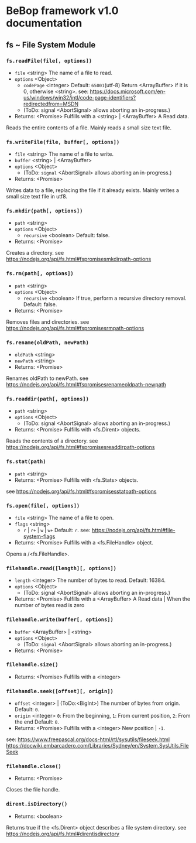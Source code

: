 # BeBop framework v1.0 documentation

## fs ~ File System Module

### `fs.readFile(file[, options])`
* `file` \<string> The name of a file to read.
* `options` \<Object>
  * `codePage` \<integer> Default: `65001`(utf-8)
    Return \<ArrayBuffer> if it is 0, otherwise \<string>.
    see: https://docs.microsoft.com/en-us/windows/win32/intl/code-page-identifiers?redirectedfrom=MSDN
  * (ToDo: signal \<AbortSignal> allows aborting an in-progress.)
* Returns: \<Promise> Fulfills with a \<string> | \<ArrayBuffer> A Read data.

Reads the entire contents of a file.
Mainly reads a small size text file.

### `fs.writeFile(file, buffer[, options])`
* `file` \<string>  The name of a file to write.
* `buffer` \<string> | \<ArrayBuffer>
* `options` \<Object>
  * (ToDo: `signal` \<AbortSignal> allows aborting an in-progress.)
* Returns: \<Promise>

Writes data to a file, replacing the file if it already exists. Mainly writes a small size text file in utf8.

### `fs.mkdir(path[, options])`
* `path` \<string>
* `options` \<Object>
  * `recursive` \<boolean> Default: false.
* Returns: \<Promise>

Creates a directory.
see https://nodejs.org/api/fs.html#fspromisesmkdirpath-options

### `fs.rm(path[, options])`
* `path` \<string>
* `options` \<Object>
  * `recursive` \<boolean> If true, perform a recursive directory removal. Default: false.
* Returns: \<Promise>

Removes files and directories.
see https://nodejs.org/api/fs.html#fspromisesrmpath-options

### `fs.rename(oldPath, newPath)`
* `oldPath` \<string>
* `newPath` \<string>
* Returns: \<Promise>

Renames oldPath to newPath.
see https://nodejs.org/api/fs.html#fspromisesrenameoldpath-newpath

### `fs.readdir(path[, options])`
* `path` \<string>
* `options` \<Object>
  * (ToDo: signal \<AbortSignal> allows aborting an in-progress.)
* Returns: \<Promise> Fulfills with <fs.Dirent> objects.

Reads the contents of a directory.
see https://nodejs.org/api/fs.html#fspromisesreaddirpath-options

### `fs.stat(path)`
* `path` \<string>
* Returns: \<Promise> Fulfills with <fs.Stats> objects.

see https://nodejs.org/api/fs.html#fspromisesstatpath-options

### `fs.open(file[, options])`
* `file` \<string> The name of a file to open.
* `flags` \<string>
  * `r` | `r+` | `w` | `w+` Default: `r`. see: https://nodejs.org/api/fs.html#file-system-flags
* Returns: \<Promise> Fulfills with a \<fs.FileHandle> object.

Opens a /<fs.FileHandle>.

### `filehandle.read([length][, options])`
* `length` \<integer> The number of bytes to read. Default: 16384.
* `options` \<Object>
  * (ToDo: signal \<AbortSignal> allows aborting an in-progress.)
* Returns: \<Promise> Fulfills with a \<ArrayBuffer> A Read data | <null> When the number of bytes read is zero

### `filehandle.write(buffer[, options])`
* `buffer` \<ArrayBuffer> | \<string>
* `options` \<Object>
  * (ToDo: `signal` \<AbortSignal> allows aborting an in-progress.)
* Returns: \<Promise>

### `filehandle.size()`
* Returns: \<Promise> Fulfills with a \<integer>

### `filehandle.seek([offset][, origin])`
* `offset` \<integer> | (ToDo:\<BigInt>) The number of bytes from origin. Default: `0`.
* `origin` \<integer> `0`: From the beginning, `1`: From current position, `2`: From the end Default: `0`.
* Returns: \<Promise> Fulfills with a \<integer> New position | `-1`.

see:
  https://www.freepascal.org/docs-html/rtl/sysutils/fileseek.html
  https://docwiki.embarcadero.com/Libraries/Sydney/en/System.SysUtils.FileSeek

### `filehandle.close()`
* Returns: \<Promise>

Closes the file handle.

### `dirent.isDirectory()`
* Returns: \<boolean>

Returns true if the \<fs.Dirent> object describes a file system directory.
see https://nodejs.org/api/fs.html#direntisdirectory
